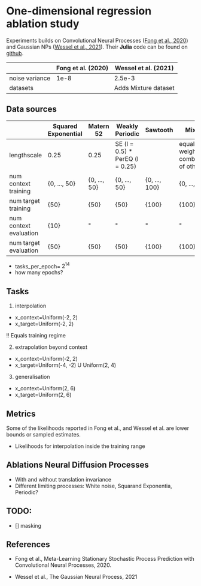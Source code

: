# One-dimensional regression ablation study

Experiments builds on Convolutional Neural Processes ([Fong et al., 2020](https://arxiv.org/pdf/2007.01332.pdf)) and Gaussian NPs ([Wessel et al., 2021](https://arxiv.org/pdf/2101.03606.pdf)). Their **Julia** code can be found on [github](https://github.com/wesselb/NeuralProcesses.jl/blob/master/train.jl).


|                | Fong et al. (2020) | Wessel et al. (2021) |
|----------------|--------------------|----------------------|
| noise variance | 1e-8               | 2.5e-3               |
| datasets       |                    | Adds Mixture dataset |



## Data sources

|                        | Squared Exponential | Matern 52    | Weakly Periodic                 | Sawtooth      | Mixture                       |
|------------------------|---------------------|--------------|---------------------------------|---------------|-------------------------------|
| lengthscale            | 0.25                | 0.25         | SE (l = 0.5) * PerEQ (l = 0.25) |               | equal-weighted combination of others |
| num context training   | {0, ..., 50}        | {0, ..., 50} | {0, ..., 50}                    | {0, ..., 100} | {0, ..., 100}                 |
| num target training    | {50}                | {50}         | {50}                            | {100}         | {100}                         |
| num context evaluation | {10}                | "            | "                               | "             | "                             |
| num target evaluation  | {50}                | {50}         | {50}                            | {100}         | {100}                         |

- tasks_per_epoch= $2^{14}$
- how many epochs?

## Tasks

1) interpolation

 - x_context=Uniform(-2, 2)
 - x_target=Uniform(-2, 2)

 !! Equals training regime

2) extrapolation beyond context 

 - x_context=Uniform(-2, 2)
 - x_target=Uniform(-4, -2) U Uniform(2, 4)

3) generalisation

 - x_context=Uniform(2, 6)
 - x_target=Uniform(2, 6)


## Metrics

Some of the likelihoods reported in Fong et al., and Wessel et al. are lower bounds or sampled estimates. 

- Likelihoods for interpolation inside the training range


## Ablations Neural Diffusion Processes

- With and without translation invariance
- Different limiting processes: White noise, Squarand Exponentia, Periodic?


## TODO:
- [] masking


## References


- Fong et al., Meta-Learning Stationary Stochastic Process Prediction with Convolutional Neural Processes, 2020.

- Wessel et al., The Gaussian Neural Process, 2021
